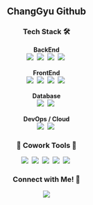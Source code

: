 <h2 align="center">ChangGyu Github</h2>

<h3 align="center">Tech Stack 🛠️</h3>
<p align="center">
  <b>BackEnd</b><br>
  <img src="https://img.shields.io/badge/Java-007396?style=flat-square&logo=Java&logoColor=white"/>&nbsp
  <img src="https://img.shields.io/badge/Spring-6DB33F?style=flat-square&logo=Spring&logoColor=white"/>&nbsp
  <img src="https://img.shields.io/badge/SpringBoot-6DB33F?style=flat-square&logo=SpringBoot&logoColor=white"/>&nbsp 
  <img src="https://img.shields.io/badge/JWT-black?style=flat-square&logo=JSON%20web%20tokens&logoColor=white"/>&nbsp 
  <br><br>
  <b>FrontEnd</b><br>
  <img src="https://img.shields.io/badge/Javascript-ffb13b?style=flat-square&logo=javascript&logoColor=white"/>&nbsp 
  <img src="https://img.shields.io/badge/HTML-FF5733?style=flat-square&logo=HTML5&logoColor=white"/>&nbsp 
  <img src="https://img.shields.io/badge/CSS-1572B6?style=flat-square&logo=CSS3&logoColor=white"/>&nbsp 
  <img src="https://img.shields.io/badge/React-61dbfb?style=flat-square&logo=React&logoColor=white"/>&nbsp 
  <br><br>
  <b>Database</b><br>
  <img src="https://img.shields.io/badge/MySQL-E6B91E?style=flat-square&logo=MySQL&logoColor=white"/>&nbsp 
  <img src="https://img.shields.io/badge/Oracle-F80000?style=flat-square&logo=Oracle&logoColor=white"/>&nbsp 
  <br><br>
  <b>DevOps / Cloud</b><br>
  <img src="https://img.shields.io/badge/AWS-232F3E?style=flat-square&logo=AmazonAWS&logoColor=white"/>&nbsp 
  <img src="https://img.shields.io/badge/Docker-2496ED?style=flat-square&logo=Docker&logoColor=white"/>&nbsp 
</p>

<h3 align="center">👻 Cowork Tools 👻</h3>
<p align="center"> 
  <img src="https://img.shields.io/badge/GitHub-181717?style=flat-square&logo=GitHub&logoColor=white"/>&nbsp 
  <img src="https://img.shields.io/badge/Notion-000000?style=flat-square&logo=Notion&logoColor=white"/>&nbsp 
  <img src="https://img.shields.io/badge/Figma-F24E1E?style=flat-square&logo=Figma&logoColor=white"/>&nbsp 
  <img src="https://img.shields.io/badge/Slack-4A154B?style=flat-square&logo=Slack&logoColor=white"/>&nbsp 
  <img src="https://img.shields.io/badge/Trello-0052CC?style=flat-square&logo=Trello&logoColor=white"/>&nbsp 
</p>

<h3 align="center">Connect with Me! 🍑</h3>
<p align="center"> 
  <a href="mailto:qkrckdrb4106@gmail.com"><img src="https://img.shields.io/badge/Gmail-d14836?style=flat-square&logo=Gmail&logoColor=white&link=qkrckdrb4106@gmail.com"/></a>
</p>
